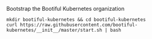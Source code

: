 Bootstrap the Bootiful Kubernetes organization

```shell
mkdir bootiful-kubernetes && cd bootiful-kubernetes
curl https://raw.githubusercontent.com/bootiful-kubernetes/__init__/master/start.sh | bash 
```
